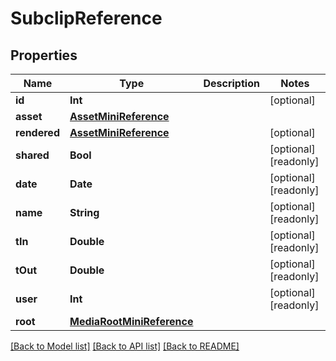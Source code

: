 # SubclipReference

## Properties

Name | Type | Description | Notes
------------ | ------------- | ------------- | -------------
**id** | **Int** |  | [optional] 
**asset** | [**AssetMiniReference**](AssetMiniReference.md) |  | 
**rendered** | [**AssetMiniReference**](AssetMiniReference.md) |  | [optional] 
**shared** | **Bool** |  | [optional] [readonly] 
**date** | **Date** |  | [optional] [readonly] 
**name** | **String** |  | [optional] [readonly] 
**tIn** | **Double** |  | [optional] [readonly] 
**tOut** | **Double** |  | [optional] [readonly] 
**user** | **Int** |  | [optional] [readonly] 
**root** | [**MediaRootMiniReference**](MediaRootMiniReference.md) |  | 

[[Back to Model list]](../README.md#documentation-for-models) [[Back to API list]](../README.md#documentation-for-api-endpoints) [[Back to README]](../README.md)


